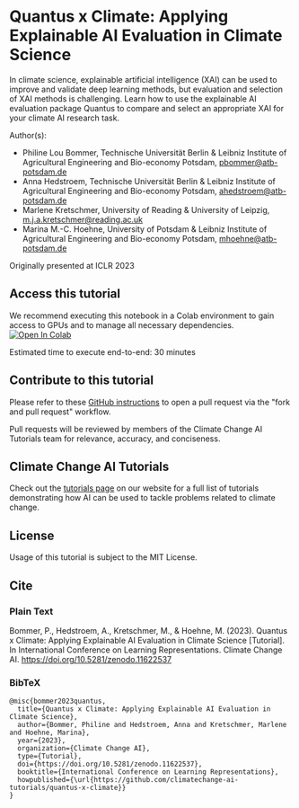 # Quantus x Climate: Applying Explainable AI Evaluation in Climate Science
In climate science, explainable artificial intelligence (XAI) can be used to improve and validate deep learning methods, but evaluation and selection of XAI methods is challenging. Learn how to use the explainable AI evaluation package Quantus to compare and select an appropriate XAI for your climate AI research task.

Author(s):
* Philine Lou Bommer, Technische Universität Berlin & Leibniz Institute of Agricultural Engineering and Bio-economy Potsdam, pbommer@atb-potsdam.de
* Anna Hedstroem, Technische Universität Berlin & Leibniz Institute of Agricultural Engineering and Bio-economy Potsdam, ahedstroem@atb-potsdam.de
* Marlene Kretschmer, University of Reading & University of Leipzig, m.j.a.kretschmer@reading.ac.uk
* Marina M.-C. Hoehne, University of Potsdam & Leibniz Institute of Agricultural Engineering and Bio-economy Potsdam, mhoehne@atb-potsdam.de

Originally presented at ICLR 2023

## Access this tutorial

We recommend executing this notebook in a Colab environment to gain access to GPUs and to manage all necessary dependencies. <a target="_blank" href="https://colab.research.google.com/github/climatechange-ai-tutorials/quantus-x-climate/blob/main/Quantus_x_Climate_Applying_explainable_AI_evaluation_in_Climate_Science.ipynb">
  <img src="https://colab.research.google.com/assets/colab-badge.svg" alt="Open In Colab"/>
</a>

Estimated time to execute end-to-end: 30 minutes 

## Contribute to this tutorial

Please refer to these [GitHub instructions](https://docs.github.com/en/get-started/exploring-projects-on-github/contributing-to-a-project#about-forking) to open a pull request via the "fork and pull request" workflow. 

Pull requests will be reviewed by members of the Climate Change AI Tutorials team for relevance, accuracy, and conciseness.

## Climate Change AI Tutorials
Check out the [tutorials page](https://www.climatechange.ai/tutorials?) on our website for a full list of tutorials demonstrating how AI can be used to tackle problems related to climate change.

## License
Usage of this tutorial is subject to the MIT License.

## Cite

### Plain Text
Bommer, P., Hedstroem, A., Kretschmer, M., & Hoehne, M. (2023). Quantus x Climate: Applying Explainable AI Evaluation in Climate Science [Tutorial]. In International Conference on Learning Representations. Climate Change AI. https://doi.org/10.5281/zenodo.11622537

### BibTeX

```
@misc{bommer2023quantus,
  title={Quantus x Climate: Applying Explainable AI Evaluation in Climate Science},
  author={Bommer, Philine and Hedstroem, Anna and Kretschmer, Marlene and Hoehne, Marina},
  year={2023},
  organization={Climate Change AI},
  type={Tutorial},
  doi={https://doi.org/10.5281/zenodo.11622537},
  booktitle={International Conference on Learning Representations},
  howpublished={\url{https://github.com/climatechange-ai-tutorials/quantus-x-climate}}
}
```
